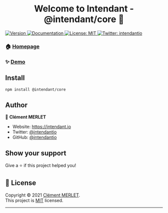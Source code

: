 <h1 align="center">Welcome to Intendant - @intendant/core 👋</h1>
<p>
  <a href="https://www.npmjs.com/package/@intendant/core" target="_blank">
    <img alt="Version" src="https://img.shields.io/npm/v/@intendant/core.svg">
  </a>
  <a href="https://intendant.io/" target="_blank">
    <img alt="Documentation" src="https://img.shields.io/badge/documentation-yes-brightgreen.svg" />
  </a>
  <a href="https://choosealicense.com/licenses/mit/" target="_blank">
    <img alt="License: MIT" src="https://img.shields.io/badge/License-MIT-yellow.svg" />
  </a>
  <a href="https://twitter.com/intendantio" target="_blank">
    <img alt="Twitter: intendantio" src="https://img.shields.io/twitter/follow/intendantio.svg?style=social" />
  </a>
</p>


### 🏠 [Homepage](https://intendant.io/)

### ✨ [Demo](https://demo.intendant.io/admin/)

## Install

```sh
npm install @intendant/core
```

## Author

👤 **Clément MERLET**

* Website: https://intendant.io
* Twitter: [@intendantio](https://twitter.com/intendantio)
* GitHub: [@intendantio](https://github.com/intendantio)

## Show your support

Give a ⭐️ if this project helped you!

## 📝 License

Copyright © 2021 [Clément MERLET](https://github.com/intendantio).<br />
This project is [MIT](https://choosealicense.com/licenses/mit/) licensed.

***
